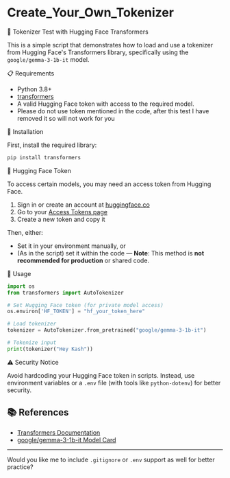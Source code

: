 # Create_Your_Own_Tokenizer


🤖 Tokenizer Test with Hugging Face Transformers

This is a simple script that demonstrates how to load and use a tokenizer from Hugging Face's Transformers library, specifically using the `google/gemma-3-1b-it` model.


📋 Requirements

* Python 3.8+
* [transformers](https://pypi.org/project/transformers/)
* A valid Hugging Face token with access to the required model.
* Please do not use token mentioned in the code, after this test I have removed it so will not work for you


🚀 Installation

First, install the required library:

```bash
pip install transformers
```


🔐 Hugging Face Token

To access certain models, you may need an access token from Hugging Face.

1. Sign in or create an account at [huggingface.co](https://huggingface.co/)
2. Go to your [Access Tokens page](https://huggingface.co/settings/tokens)
3. Create a new token and copy it

Then, either:

* Set it in your environment manually, or
* (As in the script) set it within the code — **Note**: This method is **not recommended for production** or shared code.


📄 Usage

```python
import os
from transformers import AutoTokenizer

# Set Hugging Face token (for private model access)
os.environ['HF_TOKEN'] = "hf_your_token_here"

# Load tokenizer
tokenizer = AutoTokenizer.from_pretrained("google/gemma-3-1b-it")

# Tokenize input
print(tokenizer("Hey Kash"))
```


⚠️ Security Notice

Avoid hardcoding your Hugging Face token in scripts. Instead, use environment variables or a `.env` file (with tools like `python-dotenv`) for better security.

## 📚 References

* [Transformers Documentation](https://huggingface.co/docs/transformers/index)
* [google/gemma-3-1b-it Model Card](https://huggingface.co/google/gemma-3-1b-it)

---

Would you like me to include `.gitignore` or `.env` support as well for better practice?
